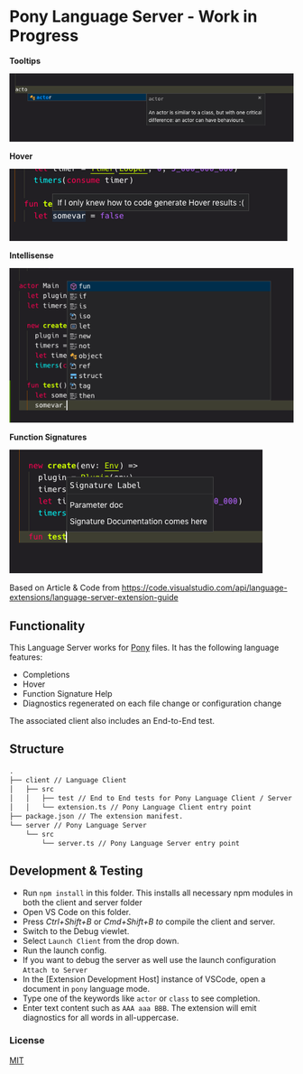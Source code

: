 # Pony Language Server - Work in Progress

**Tooltips**

![tooltips](https://raw.githubusercontent.com/brakmic/pony-language-server/master/img/docinfo.png)

**Hover**

![hover](https://raw.githubusercontent.com/brakmic/pony-language-server/master/img/hover.png)

**Intellisense**

![intellisense](https://raw.githubusercontent.com/brakmic/pony-language-server/master/img/intellisense.png)

**Function Signatures**

![signatures](https://raw.githubusercontent.com/brakmic/pony-language-server/master/img/signature_completion.png)

Based on Article & Code from https://code.visualstudio.com/api/language-extensions/language-server-extension-guide

## Functionality

This Language Server works for [Pony](https://www.ponylang.io/) files. It has the following language features:

- Completions
- Hover
- Function Signature Help
- Diagnostics regenerated on each file change or configuration change

The associated client also includes an End-to-End test.

## Structure

```
.
├── client // Language Client
│   ├── src
│   │   ├── test // End to End tests for Pony Language Client / Server
│   │   └── extension.ts // Pony Language Client entry point
├── package.json // The extension manifest.
└── server // Pony Language Server
    └── src
        └── server.ts // Pony Language Server entry point
```

## Development & Testing

* Run `npm install` in this folder. This installs all necessary npm modules in both the client and server folder
* Open VS Code on this folder.
* Press *Ctrl+Shift+B* or *Cmd+Shift+B to* compile the client and server.
* Switch to the Debug viewlet.
* Select `Launch Client` from the drop down.
* Run the launch config.
* If you want to debug the server as well use the launch configuration `Attach to Server`
* In the [Extension Development Host] instance of VSCode, open a document in `pony` language mode.
* Type one of the keywords like `actor` or `class` to see completion. 
* Enter text content such as `AAA aaa BBB`. The extension will emit diagnostics for all words in all-uppercase.

### License

[MIT](https://github.com/brakmic/pony-language-server/blob/master/LICENSE)
